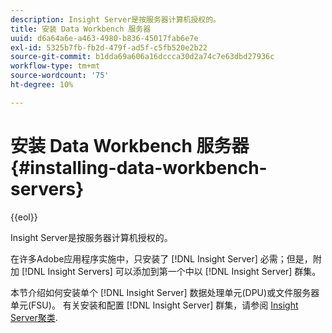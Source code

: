 ```yaml
---
description: Insight Server是按服务器计算机授权的。
title: 安装 Data Workbench 服务器
uuid: d6a64a6e-a463-4980-b836-45017fab6e7e
exl-id: 5325b7fb-fb2d-479f-ad5f-c5fb520e2b22
source-git-commit: b1dda69a606a16dccca30d2a74c7e63dbd27936c
workflow-type: tm+mt
source-wordcount: '75'
ht-degree: 10%

---
```


# 安装 Data Workbench 服务器{#installing-data-workbench-servers}

{{eol}}

Insight Server是按服务器计算机授权的。

在许多Adobe应用程序实施中，只安装了 [!DNL Insight Server] 必需；但是，附加 [!DNL Insight Servers] 可以添加到第一个中以 [!DNL Insight Server] 群集。

本节介绍如何安装单个 [!DNL Insight Server] 数据处理单元(DPU)或文件服务器单元(FSU)。 有关安装和配置 [!DNL Insight Server] 群集，请参阅 [Insight Server聚类](../../../home/c-inst-svr/c-install-ins-svr/c-ins-svr-clstrs/c-abt-ins-svr-clsters.md).
